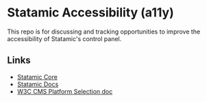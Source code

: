 # Statamic Accessibility (a11y)

This repo is for discussing and tracking opportunities to improve the accessibility of Statamic's control panel.

## Links
- [Statamic Core](https://github.com/statamic/cms)
- [Statamic Docs](https://statamic.dev)
- [W3C CMS Platform Selection doc](https://w3c.studio24.net/docs/w3c-cms-selection-process-update/#statamic-1)
